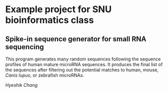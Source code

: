 # Example project for SNU bioinformatics class

## Spike-in sequence generator for small RNA sequencing

This program generates many random sequences following the
sequence profiles of human mature microRNA sequences.
It produces the final list of the sequences after filtering
out the potential matches to human, mouse, _Canis lupus_, or
zebrafish microRNAs.

_Hyeshik Chang_
